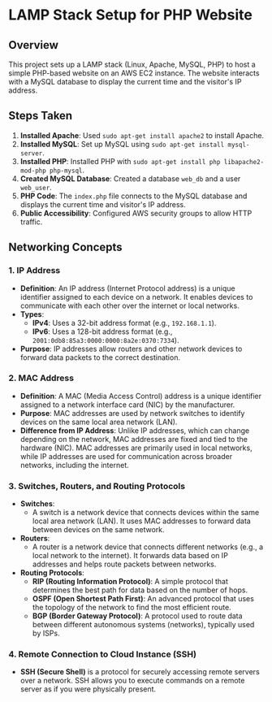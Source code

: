 # LAMP Stack Setup for PHP Website

## Overview
This project sets up a LAMP stack (Linux, Apache, MySQL, PHP) to host a simple PHP-based website on an AWS EC2 instance. The website interacts with a MySQL database to display the current time and the visitor's IP address.

## Steps Taken
1. **Installed Apache**: Used `sudo apt-get install apache2` to install Apache.
2. **Installed MySQL**: Set up MySQL using `sudo apt-get install mysql-server`.
3. **Installed PHP**: Installed PHP with `sudo apt-get install php libapache2-mod-php php-mysql`.
4. **Created MySQL Database**: Created a database `web_db` and a user `web_user`.
5. **PHP Code**: The `index.php` file connects to the MySQL database and displays the current time and visitor's IP address.
6. **Public Accessibility**: Configured AWS security groups to allow HTTP traffic.

## Networking Concepts

### 1. **IP Address**
- **Definition**: An IP address (Internet Protocol address) is a unique identifier assigned to each device on a network. It enables devices to communicate with each other over the internet or local networks.
- **Types**:
  - **IPv4**: Uses a 32-bit address format (e.g., `192.168.1.1`).
  - **IPv6**: Uses a 128-bit address format (e.g., `2001:0db8:85a3:0000:0000:8a2e:0370:7334`).
- **Purpose**: IP addresses allow routers and other network devices to forward data packets to the correct destination.

### 2. **MAC Address**
- **Definition**: A MAC (Media Access Control) address is a unique identifier assigned to a network interface card (NIC) by the manufacturer.
- **Purpose**: MAC addresses are used by network switches to identify devices on the same local area network (LAN).
- **Difference from IP Address**: Unlike IP addresses, which can change depending on the network, MAC addresses are fixed and tied to the hardware (NIC). MAC addresses are primarily used in local networks, while IP addresses are used for communication across broader networks, including the internet.

### 3. **Switches, Routers, and Routing Protocols**
- **Switches**:
  - A switch is a network device that connects devices within the same local area network (LAN). It uses MAC addresses to forward data between devices on the same network.
- **Routers**:
  - A router is a network device that connects different networks (e.g., a local network to the internet). It forwards data based on IP addresses and helps route packets between networks.
- **Routing Protocols**:
  - **RIP (Routing Information Protocol)**: A simple protocol that determines the best path for data based on the number of hops.
  - **OSPF (Open Shortest Path First)**: An advanced protocol that uses the topology of the network to find the most efficient route.
  - **BGP (Border Gateway Protocol)**: A protocol used to route data between different autonomous systems (networks), typically used by ISPs.

### 4. **Remote Connection to Cloud Instance (SSH)**
- **SSH (Secure Shell)** is a protocol for securely accessing remote servers over a network. SSH allows you to execute commands on a remote server as if you were physically present.


